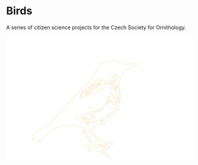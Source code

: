 # Birds

<!-- [🛰] Tags: `Maps` -->

A series of citizen science projects for the Czech Society for Ornithology.

<!--
TODO: More about
Feeders
-->

[![Bird outline](./outline.svg)](#)
